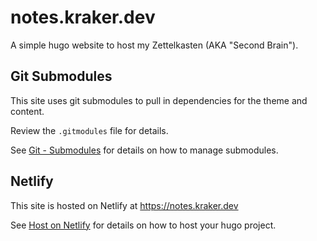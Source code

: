 # notes.kraker.dev

A simple hugo website to host my Zettelkasten (AKA "Second Brain").

## Git Submodules

This site uses git submodules to pull in dependencies for the theme and content.

Review the `.gitmodules` file for details.

See [Git - Submodules](https://git-scm.com/book/en/v2/Git-Tools-Submodules) 
for details on how to manage submodules.

## Netlify

This site is hosted on Netlify at https://notes.kraker.dev

See [Host on Netlify](https://gohugo.io/hosting-and-deployment/hosting-on-netlify/) 
for details on how to host your hugo project.
